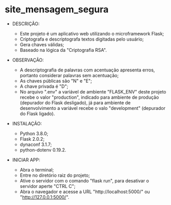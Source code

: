 # site_mensagem_segura

- DESCRIÇÃO:
    - Este projeto é um aplicativo web utilizando o microframework Flask;
    - Criptografa e descriptografa textos digitadas pelo usuário;
    - Gera chaves válidas;
    - Baseado na lógica da "Criptografia RSA".

- OBSERVAÇÃO:
    - A descriptografia de palavras com acentuação apresenta erros, portanto considerar palavras sem acentuação;
    - As chaves públicas são "N" e "E";
    - A chave privada é "D";
    - No arquivo ".env" a variável de ambiente "FLASK_ENV" deste projeto recebe o valor "production", indicado para ambiente de produção (depurador do Flask desligado), já para ambiente de desenvolvimento a variável recebe o valo "development" (depurador do Flask ligado).

- INSTALAÇÃO:
    - Python 3.8.0;
    - Flask 2.0.2;
    - dynaconf 3.1.7;
    - python-dotenv 0.19.2.

- INICIAR APP:
    - Abra o terminal;
    - Entre no diretório raiz do projeto;
    - Ative o servidor com o comando "flask run", para desativar o servidor aperte "CTRL C";
    - Abra o navegador e acesse a URL "http://localhost:5000/" ou "http://127.0.0.1:5000/".